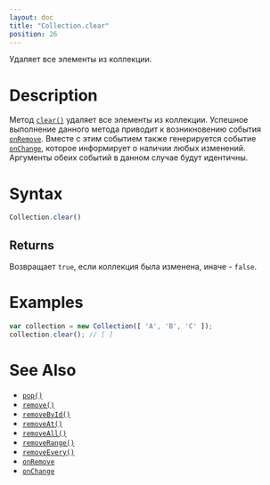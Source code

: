 ```yaml
---
layout: doc
title: "Collection.clear"
position: 26
---
```


Удаляет все элементы из коллекции.

# Description

Метод [`clear()`](../Collection.clear/) удаляет все элементы из коллекции. Успешное выполнение данного
метода приводит к возникновению события [`onRemove`](../Collection.onRemove/). Вместе с этим событием
также генерируется событие [`onChange`](../Collection.onChange/), которое информирует о наличии любых
изменений. Аргументы обеих событий в данном случае будут идентичны.

# Syntax

```js
Collection.clear()
```

## Returns

Возвращает `true`, если коллекция была изменена, иначе - `false`.

# Examples

```js
var collection = new Collection([ 'A', 'B', 'C' ]);
collection.clear(); // [ ]
```

# See Also

* [`pop()`](../Collection.pop/)
* [`remove()`](../Collection.remove/)
* [`removeById()`](../Collection.removeById/)
* [`removeAt()`](../Collection.removeAt/)
* [`removeAll()`](../Collection.removeAll/)
* [`removeRange()`](../Collection.removeRange/)
* [`removeEvery()`](../Collection.removeEvery/)
* [`onRemove`](../Collection.onRemove/)
* [`onChange`](../Collection.onChange/)
